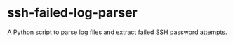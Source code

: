 # ssh-failed-log-parser
A Python script to parse log files and extract failed SSH password attempts.
